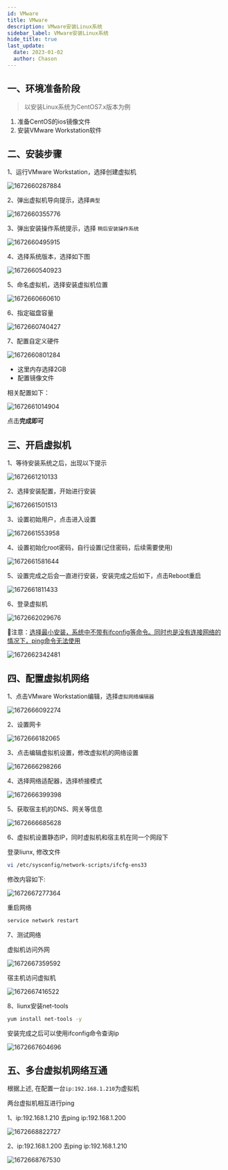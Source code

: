 ```yaml
---
id: VMware
title: VMware
description: VMware安装Linux系统
sidebar_label: VMware安装Linux系统
hide_title: true
last_update:
  date: 2023-01-02
  author: Chason
---
```


## 一、环境准备阶段

> 以安装Linux系统为CentOS7.x版本为例

1. 准备CentOS的ios镜像文件
1. 安装VMware Workstation软件

## 二、安装步骤

1、运行VMware Workstation，选择创建虚拟机

![1672660287884](https://gitee.com/szchason/pic_bed/raw/blogs/images/VMware/1672660287884.png)

2、弹出虚拟机导向提示，选择`典型`

![1672660355776](https://gitee.com/szchason/pic_bed/raw/blogs/images/VMware/1672660355776.png)

3、弹出安装操作系统提示，选择 `稍后安装操作系统`

![1672660495915](https://gitee.com/szchason/pic_bed/raw/blogs/images/VMware/1672660495915.png)

4、选择系统版本，选择如下图

![1672660540923](https://gitee.com/szchason/pic_bed/raw/blogs/images/VMware/1672660540923.png)

5、命名虚拟机，选择安装虚拟机位置

![1672660660610](https://gitee.com/szchason/pic_bed/raw/blogs/images/VMware/1672660660610.png)

6、指定磁盘容量

![1672660740427](https://gitee.com/szchason/pic_bed/raw/blogs/images/VMware/1672660740427.png)

7、配置自定义硬件

![1672660801284](https://gitee.com/szchason/pic_bed/raw/blogs/images/VMware/1672660801284.png)

- 这里内存选择2GB
- 配置镜像文件

相关配置如下：

![1672661014904](https://gitee.com/szchason/pic_bed/raw/blogs/images/VMware/1672661014904.png)

点击**完成即可**

## 三、开启虚拟机

1、等待安装系统之后，出现以下提示

![1672661210133](https://gitee.com/szchason/pic_bed/raw/blogs/images/VMware/1672661210133.png)

2、选择安装配置，开始进行安装

![1672661501513](https://gitee.com/szchason/pic_bed/raw/blogs/images/VMware/1672661501513.png)

3、设置初始用户，点击进入设置

![1672661553958](https://gitee.com/szchason/pic_bed/raw/blogs/images/VMware/1672661553958.png)

4、设置初始化root密码，自行设置(记住密码，后续需要使用)

![1672661581644](https://gitee.com/szchason/pic_bed/raw/blogs/images/VMware/1672661581644.png)

5、设置完成之后会一直进行安装，安装完成之后如下，点击Reboot重启

![1672661811433](https://gitee.com/szchason/pic_bed/raw/blogs/images/VMware/1672661811433.png)

6、登录虚拟机

![1672662029676](https://gitee.com/szchason/pic_bed/raw/blogs/images/VMware/1672662029676.png)

👋注意：<u>选择最小安装，系统中不带有ifconfig等命令。同时也是没有连接网络的情况下，ping命令无法使用</u>

![1672662342481](https://gitee.com/szchason/pic_bed/raw/blogs/images/VMware/1672662342481.png)

## 四、配置虚拟机网络

1、点击VMware Workstation编辑，选择`虚拟网络编辑器`

![1672666092274](https://gitee.com/szchason/pic_bed/raw/blogs/images/VMware/1672666092274.png)

2、设置网卡

![1672666182065](https://gitee.com/szchason/pic_bed/raw/blogs/images/VMware/1672666182065.png)

3、点击编辑虚拟机设置，修改虚拟机的网络设置

![1672666298266](https://gitee.com/szchason/pic_bed/raw/blogs/images/VMware/1672666298266.png)

4、选择网络适配器，选择桥接模式

![1672666399398](https://gitee.com/szchason/pic_bed/raw/blogs/images/VMware/1672666399398.png)

5、获取宿主机的DNS、网关等信息

![1672666685628](https://gitee.com/szchason/pic_bed/raw/blogs/images/VMware/1672666685628.png)

6、虚拟机设置静态IP，同时虚拟机和宿主机在同一个网段下

登录liunx, 修改文件

```bash
vi /etc/sysconfig/network-scripts/ifcfg-ens33
```

修改内容如下:

![1672667277364](https://gitee.com/szchason/pic_bed/raw/blogs/images/VMware/1672667277364.png)

重启网络

```bash
service network restart
```

7、测试网络

虚拟机访问外网

![1672667359592](https://gitee.com/szchason/pic_bed/raw/blogs/images/VMware/1672667359592.png)

宿主机访问虚拟机

![1672667416522](https://gitee.com/szchason/pic_bed/raw/blogs/images/VMware/1672667416522.png)

8、liunx安装net-tools

```bash
yum install net-tools -y
```

安装完成之后可以使用ifconfig命令查询ip

![1672667604696](https://gitee.com/szchason/pic_bed/raw/blogs/images/VMware/1672667604696.png)

## 五、多台虚拟机网络互通

根据上述, 在配置一台`ip:192.168.1.210`为虚拟机

两台虚拟机相互进行ping

1、ip:192.168.1.210 去ping ip:192.168.1.200

![1672668822727](https://gitee.com/szchason/pic_bed/raw/blogs/images/VMware/1672668822727.png)

2、ip:192.168.1.200 去ping ip:192.168.1.210

![1672668767530](https://gitee.com/szchason/pic_bed/raw/blogs/images/VMware/1672668767530.png)
